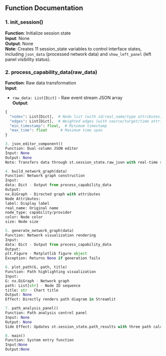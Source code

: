 ## Function Documentation

### 1. init_session()
**Function**: Initialize session state  
**Input**: None  
**Output**: None  
**Note**: Creates 11 session_state variables to control interface states, including `json_data` (processed network data) and `show_left_panel` (left panel visibility status).

### 2. process_capability_data(raw_data)
**Function**: Raw data transformation  
**Input**:  
- `raw_data: List[Dict]` - Raw event stream JSON array  
**Output**:  
```python
{
  "nodes": List[Dict],  # Node list (with id/real_name/type attributes)
  "edges": List[Dict],  # Weighted edges (with source/target/time attributes)
  "min_timestamp": float,  # Minimum timestamp
  "max_time": float      # Maximum time span
}

3. json_editor_component()
​​Function​​: Dual-column JSON editor
​​Input​​: None
​​Output​​: None
​​Note​​: Transfers data through st.session_state.raw_json with real-time syntax highlighting and validation.

4. build_network_graph(data)
​​Function​​: Network graph construction
​​Input​​:
data: Dict - Output from process_capability_data
​​Output​​:
nx.DiGraph - Directed graph with attributes
​​Node Attributes​​:
label: Display label
real_name: Original name
node_type: capability/provider
color: Node color
size: Node size

5. generate_network_graph(data)
​​Function​​: Network visualization rendering
​​Input​​:
data: Dict - Output from process_capability_data
​​Output​​:
plt.Figure - Matplotlib figure object
​​Exception​​: Returns None if generation fails

6. plot_path(G, path, title)
​​Function​​: Path highlighting visualization
​​Input​​:
G: nx.DiGraph - Network graph
path: List[str] - Node ID sequence
title: str - Chart title
​​Output​​: None
​​Effect​​: Directly renders path diagram in Streamlit

7. path_analysis_panel()
​​Function​​: Path analysis control panel
​​Input​​: None
​​Output​​: None
​​Side Effect​​: Updates st.session_state.path_results with three path calculation results

8. main()
​​Function​​: System entry function
​​Input:None
Output:None
